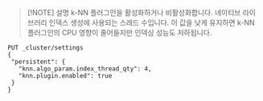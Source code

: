 > [!NOTE] 설명
> k-NN 플러그인을 활성화하거나 비활성화합니다.
> 네이티브 라이브러리 인덱스 생성에 사용되는 스레드 수입니다. 이 값을 낮게 유지하면 k-NN 플러그인의 CPU 영향이 줄어들지만 인덱싱 성능도 저하됩니다.

```
PUT _cluster/settings
{
 "persistent": {
   "knn.algo_param.index_thread_qty": 4,
   "knn.plugin.enabled": true
 }
}
```
